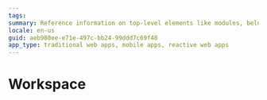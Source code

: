 ```yaml
---
tags: 
summary: Reference information on top-level elements like modules, belonging to web applications and mobile apps.
locale: en-us
guid: aeb980ee-e71e-497c-bb24-99ddd7c69f48
app_type: traditional web apps, mobile apps, reactive web apps
---
```


# Workspace
